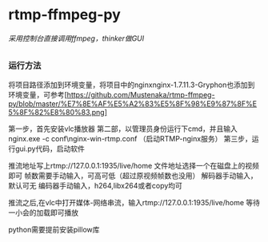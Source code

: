 # rtmp-ffmpeg-py

###### 采用控制台直接调用ffmpeg，thinker做GUI

### 运行方法

将项目路径添加到环境变量，将项目中的nginxnginx-1.7.11.3-Gryphon也添加到环境变量，可参考[https://github.com/Mustenaka/rtmp-ffmpeg-py/blob/master/%E7%8E%AF%E5%A2%83%E5%8F%98%E9%87%8F%E5%8F%82%E8%80%83.png]

第一步，首先安装vlc播放器
第二部，以管理员身份运行下cmd，并且输入nginx.exe -c conf\nginx-win-rtmp.conf     （启动RTMP-nginx服务）
第三步，运行gui.py代码，启动软件

推流地址写上rtmp://127.0.0.1:1935/live/home
文件地址选择一个在磁盘上的视频即可
帧数需要手动输入，可高可低（超过原视频帧数也没用）
解码器手动输入，默认可无
编码器手动输入，h264,libx264或者copy均可

推流之后,在vlc中打开媒体-网络串流，输入rtmp://127.0.0.1:1935/live/home
等待一小会的加载即可播放

python需要提前安装pillow库
